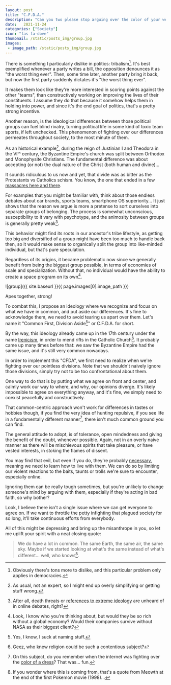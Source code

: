 ```yaml
---
layout: post
title: "C.F.D.A."
description: "Can you two please stop arguing over the color of your wedding's napkin?"
date:   2021-11-24
categories: ["Society"]
icon: "fas fa-dove"
thumbnail: /static/posts_img/group.jpg
images:
 - image_path: /static/posts_img/group.jpg
---
```


There is something I particularly dislike in politics: tribalism[^1]. It's best exemplified whenever a party writes a bill, the opposition denounces it as "the worst thing ever". Then, some time later, another party bring it back, but now the first party suddenly dictates it's "the worst thing ever".

It makes them look like they're more interested in scoring points against the other "teams", than constructively working on improving the lives of their constituents. I assume they do that because it somehow helps them in holding into power, and since it's the end goal of politics, that's a pretty strong incentive.

Another reason, is the ideological differences between those political groups can fuel blind rivalry, turning political life in some kind of toxic team sports, if left unchecked. This phenomenon of fighting over our differences permeates throughout society, to the most minute of them.

As an historical example[^2], during the reign of Justinian I and Theodora in the VIᵗʰ century, the Byzantine Empire's church was split between Orthodox and Monophysite Christians. The fundamental difference was about accepting (or not) the dual nature of the Christ (both human and divine)...

It sounds ridiculous to us now and yet, that divide was as bitter as the Protestants vs Catholics schism. You know, the one that ended in a few [massacres here and there](https://en.wikipedia.org/wiki/St._Bartholomew%27s_Day_massacre).

For examples that you might be familiar with, think about those endless debates about car brands, sports teams, smartphone OS superiority... It just shows that the reason we argue is more a pretense to sort ourselves into separate groups of belonging. The process is somewhat unconscious, susceptibility to it vary with psychotype, and the animosity between groups is generally pretty weak[^3].

This behavior might find its roots in our ancestor's tribe lifestyle, as getting too big and diversified of a group might have been too much to handle back then, so it would make sense to organically split the group into like-minded individual, but that's pure speculation.

Regardless of its origins, it became problematic now since we generally benefit from being the biggest group possible, in terms of economies of scale and specialization. Without that, no individual would have the ability to create a space program on its own[^4].

![group]({{ site.baseurl }}{{ page.images[0].image_path }})
<p class="legend">Apes together, strong!</p>

To combat this, I propose an ideology where we recognize and focus on what we have in common, and put aside our differences. It's fine to acknowledge them, we need to avoid tearing us apart over them. Let's name it "Common First, Division Aside[^5]" or C.F.D.A. for short.

By the way, this ideology already came up in the 17th century under the name [Irenicism](https://en.wikipedia.org/wiki/Irenicism), in order to mend rifts in the Catholic Church[^6]. It probably came up many times before that: we saw the Byzantine Empire had the same issue, and it's still very common nowadays.

In order to implement this "CFDA", we first need to realize when we're fighting over our pointless divisions. Note that we shouldn't naively ignore those divisions, simply try not to be too confrontational about them.

One way to do that is by putting what we agree on front and center, and calmly work our way to where, and why, our opinions diverge. It's likely impossible to agree on everything anyway, and it's fine, we simply need to coexist peacefully and constructively.

That common-centric approach won't work for differences in tastes or hobbies though, if you find the very idea of hunting repulsive, if you see life in a fundamentally different manner[^7], there isn't much common ground you can find.

The general attitude to adopt, is of tolerance, open mindedness and giving the benefit of the doubt, whenever possible. Again, not in an overly naive manner as there will be mischievous spirits that take pleasure, or have vested interests, in stoking the flames of dissent.

You may find that evil, but even if you do, they're probably [necessary]({{site.baseurl}}/society/2021/07/26/The-cruel-necessity-of-evil.html), meaning we need to learn how to live with them. We can do so by limiting our violent reactions to the baits, taunts or trolls we're sure to encounter, especially online.

Ignoring them can be really tough sometimes, but you're unlikely to change someone's mind by arguing with them, especially if they're acting in bad faith, so why bother?

Look, I believe there isn't a single issue where we can get everyone to agree on. If we want to throttle the petty infighting that plagued society for so long, it'll take continuous efforts from everybody.

All of this might be depressing and bring up the misanthrope in you, so let me uplift your spirit with a neat closing quote:

> We do have a lot in common. The same Earth, the same air, the same sky. Maybe if we started looking at what's the same instead of what's different... well, who knows[^8].

[^1]: Obviously there's tons more to dislike, and this particular problem only applies in democracies.
[^2]: As usual, not an expert, so I might end up overly simplifying or getting stuff wrong.
[^3]: After all, death threats or [references to extreme ideology](https://en.wikipedia.org/wiki/Godwin%27s_law) are unheard of in online debates, right?
[^4]: Look, I know who you're thinking about, but would they be so rich without a global economy? Would their companies survive without NASA as their biggest client?
[^5]: Yes, I know, I suck at naming stuff.
[^6]: Geez, who knew religion could be such a contentious subject?
[^7]: On this subject, do you remember when the internet was fighting over the [color of a dress](https://www.wired.com/2015/02/science-one-agrees-color-dress/)? That was... fun.
[^8]: If you wonder where this is coming from, that's a quote from Meowth at the end of the first Pokemon movie (1998)...